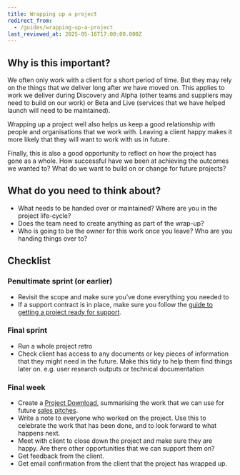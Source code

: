 ```yaml
---
title: Wrapping up a project
redirect_from:
  - /guides/wrapping-up-a-project
last_reviewed_at: 2025-05-16T17:00:00.000Z
---
```

## Why is this important?

We often only work with a client for a short period of time. But they may rely
on the things that we deliver long after we have moved on. This applies to work
we deliver during Discovery and Alpha (other teams and suppliers may need to
build on our work) or Beta and Live (services that we have helped launch will
need to be maintained).

Wrapping up a project well also helps us keep a good relationship with people
and organisations that we work with. Leaving a client happy makes it more likely
that they will want to work with us in future.

Finally, this is also a good opportunity to reflect on how the project has gone
as a whole. How successful have we been at achieving the outcomes we wanted to?
What do we want to build on or change for future projects?

## What do you need to think about?

* What needs to be handed over or maintained? Where are you in the project
  life-cycle?
* Does the team need to create anything as part of the wrap-up?
* Who is going to be the owner for this work once you leave? Who are you handing
  things over to?

## Checklist

### Penultimate sprint (or earlier)

* Revisit the scope and make sure you’ve done everything you needed to
* If a support contract is in place, make sure you follow the
  [guide to getting a project ready for support](/tech/getting-a-project-ready-for-support/).

### Final sprint

* Run a whole project retro
* Check client has access to any documents or key pieces of information that
  they might need in the future. Make this tidy to help them find things later
  on. e.g. user research outputs or technical documentation

### Final week

* Create a [Project Download](https://drive.google.com/drive/folders/1opbb5_JZblj59Vgt5SI8BaZ65kVSonws?usp=sharing), summarising the work that we can use for future [sales pitches](/guides/how-we-do-pitches).
* Write a note to everyone who worked on the project. Use this to celebrate the
  work that has been done, and to look forward to what happens next.
* Meet with client to close down the project and make sure they are happy. Are
  there other opportunities that we can support them on?
* Get feedback from the client.
* Get email confirmation from the client that the project has wrapped up.
